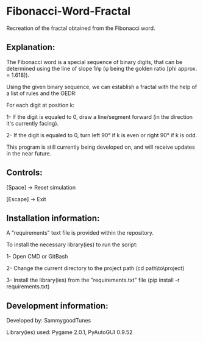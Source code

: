 # Fibonacci-Word-Fractal
Recreation of the fractal obtained from the Fibonacci word.

## Explanation:

The Fibonacci word is a special sequence of binary digits, that can be determined using the line of slope 1/φ (φ being the golden ratio [phi approx. = 1.618]).


Using the given binary sequence, we can establish a fractal with the help of a list of rules and the OEDR:


For each digit at position k:

1- If the digit is equaled to 0, draw a line/segment forward (in the direction it's currently facing).


2- If the digit is equaled to 0, turn left 90° if k is even or right 90° if k is odd.


This program is still currently being developed on, and will receive updates in the near future.


## Controls:

[Space] -> Reset simulation


[Escape] -> Exit


## Installation information:

A "requirements" text file is provided within the repository.


To install the necessary library(ies) to run the script:

1- Open CMD or GitBash


2- Change the current directory to the project path (cd path\\to\\project)


3- Install the library(ies) from the "requirements.txt" file (pip install -r requirements.txt)


## Development information:

Developed by: SammygoodTunes


Library(ies) used: Pygame 2.0.1, PyAutoGUI 0.9.52
